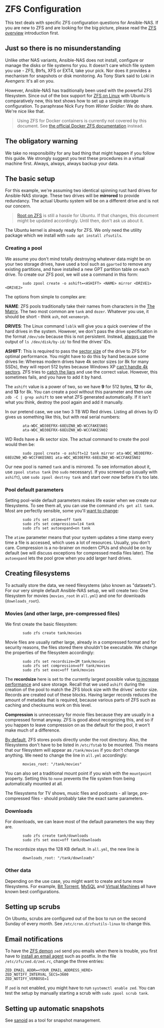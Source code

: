 # ZFS Configuration

This text deals with specific ZFS configuration questions for Ansible-NAS. If
you are new to ZFS and are looking for the big picture, please read the [ZFS
overview](zfs_overview.md) introduction first.

## Just so there is no misunderstanding

Unlike other NAS variants, Ansible-NAS does not install, configure or manage the
disks or file systems for you. It doesn't care which file system you use - ZFS,
Btrfs, XFS or EXT4, take your pick. Nor does it provides a mechanism for
snapshots or disk monitoring. As Tony Stark said to Loki in _Avengers_: It's all
on you.

However, Ansible-NAS has traditionally been used with the powerful ZFS
filesystem. Since out of the box support for [ZFS on
Linux](https://zfsonlinux.org/) with Ubuntu is comparatively new, this text
shows how to set up a simple storage configuration. To paraphrase Nick Fury from
_Winter Soldier_: We do share. We're nice like that.

> Using ZFS for Docker containers is currently not covered by this document. See
> [the official Docker ZFS
> documentation](https://docs.docker.com/storage/storagedriver/zfs-driver/)
> instead.

## The obligatory warning

We take no responsibility for any bad thing that might happen if you follow this
guide. We strongly suggest you test these procedures in a virtual machine first.
Always, always, always backup your data.

## The basic setup

For this example, we're assuming two identical spinning rust hard drives for
Ansible-NAS storage. These two drives will be **mirrored** to provide
redundancy. The actual Ubuntu system will be on a different drive and is not our
concern.

> [Root on ZFS](https://github.com/zfsonlinux/zfs/wiki/Ubuntu-18.04-Root-on-ZFS)
> is still a hassle for Ubuntu. If that changes, this document might be updated
> accordingly. Until then, don't ask us about it.

The Ubuntu kernel is already ready for ZFS. We only need the utility package
which we install with `sudo apt install zfsutils`.

### Creating a pool

We assume you don't mind totally destroying whatever data might be on your two
storage drives, have used a tool such as `gparted` to remove any existing
partitions, and have installed a new GPT partition table on each drive. To
create our ZFS pool, we will use a command in this form:

```
        sudo zpool create -o ashift=<ASHIFT> <NAME> mirror <DRIVE1> <DRIVE2>
```

The options from simple to complex are:

**NAME**: ZFS pools traditionally take their names from characters in the [The
Matrix](https://www.imdb.com/title/tt0133093/fullcredits). The two most common
are `tank` and `dozer`. Whatever you use, it should be short - think `ash`, not
`xenomorph`. 

**DRIVES**: The Linux command `lsblk` will give you a quick overview of the
hard drives in the system. However, we don't pass the drive specification in the
format `/dev/sde` because this is not persistent. Instead,
[always use](https://github.com/zfsonlinux/zfs/wiki/FAQ#selecting-dev-names-when-creating-a-pool)
the output of `ls /dev/disk/by-id/` to find the drives' IDs. 
   
**ASHIFT**: This is required to pass the [sector
size](https://github.com/zfsonlinux/zfs/wiki/FAQ#advanced-format-disks) of the
drive to ZFS for optimal performance. You might have to do this by hand because
some drives lie: Whereas modern drives have 4k sector sizes (or 8k for many
SSDs), they will report 512 bytes because Windows XP [can't handle 4k
sectors](https://support.microsoft.com/en-us/help/2510009/microsoft-support-policy-for-4k-sector-hard-drives-in-windows).
ZFS tries to [catch the
liars](https://github.com/zfsonlinux/zfs/blob/master/cmd/zpool/zpool_vdev.c) and
use the correct value. However, this sometimes fails, and you have to add it by
hand. 

The `ashift` value is a power of two, so we have **9** for 512 bytes, **12** for
4k, and **13** for 8k. You can create a pool without this parameter and then use
`zdb -C | grep ashift` to see what ZFS generated automatically. If it isn't what
you think, destroy the pool again and add it manually.

In our pretend case, we use two 3 TB WD Red drives. Listing all drives by ID
gives us something like this, but with real serial numbers:

```
        ata-WDC_WD30EFRX-68EUZN0_WD-WCCFAKESN01
        ata-WDC_WD30EFRX-68EUZN0_WD-WCCFAKESN02
```

WD Reds have a 4k sector size. The actual command to create the pool would then be: 

```
        sudo zpool create -o ashift=12 tank mirror ata-WDC_WD30EFRX-68EUZN0_WD-WCCFAKESN01 ata-WDC_WD30EFRX-68EUZN0_WD-WCCFAKESN02
```

Our new pool is named `tank` and is mirrored. To see information about it, use
`zpool status tank` (no `sudo` necessary). If you screwed up (usually with
`ashift`), use `sudo zpool destroy tank` and start over _now_ before it's too
late.

### Pool default parameters

Setting pool-wide default parameters makes life easier when we create our
filesystems. To see them all, you can use the command `zfs get all tank`. Most
are perfectly sensible, some you'll [want to
change](https://jrs-s.net/2018/08/17/zfs-tuning-cheat-sheet/):

```
        sudo zfs set atime=off tank
        sudo zfs set compression=lz4 tank
        sudo zfs set autoexpand=on tank
```

The `atime` parameter means that your system updates a time stamp every time a
file is accessed, which uses a lot of resources. Usually, you don't care.
Compression is a no-brainer on modern CPUs and should be on by default (we will
discuss exceptions for compressed media files later). The `autoexpand` lets the
pool grow when you add larger hard drives.

## Creating filesystems

To actually store the data, we need filesystems (also known as "datasets"). For
our very simple default Ansible-NAS setup, we will create two: One filesystem
for movies (`movies_root` in `all.yml`) and one for downloads
(`downloads_root`). 

### Movies (and other large, pre-compressed files)

We first create the basic filesystem:

```
        sudo zfs create tank/movies
```

Movie files are usually rather large, already in a compressed format and for
security reasons, the files stored there shouldn't be executable. We change the
properties of the filesystem accordingly:

```
        sudo zfs set recordsize=1M tank/movies
        sudo zfs set compression=off tank/movies
        sudo zfs set exec=off tank/movies
```

The **recordsize** here is set to the currently largest possible value [to
increase performance](https://jrs-s.net/2019/04/03/on-zfs-recordsize/) and save
storage. Recall that we used `ashift` during the creation of the pool to match
the ZFS block size with the drives' sector size. Records are created out of
these blocks. Having larger records reduces the amount of metadata that is
required, because various parts of ZFS such as caching and checksums work on
this level.

**Compression** is unnecessary for movie files because they are usually in a
compressed format anyway. ZFS is good about recognizing this, and so if you
happen to leave compression on as the default for the pool, it won't make much
of a difference. 

[By default](https://zfsonlinux.org/manpages/0.7.13/man8/zfs.8.html#lbAI), ZFS
stores pools directly under the root directory. Also, the filesystems don't have
to be listed in `/etc/fstab` to be mounted. This means that our filesystem will
appear as `/tank/movies` if you don't change anything. We need to change the
line in `all.yml` accordingly: 

```
        movies_root: "/tank/movies"
```

You can also set a traditional mount point if you wish with the `mountpoint`
property. Setting this to `none` prevents the file system from being
automatically mounted at all. 

The filesystems for TV shows, music files and podcasts - all large,
pre-compressed files - should probably take the exact same parameters. 

### Downloads 

For downloads, we can leave most of the default parameters the way they are. 
                
```
        sudo zfs create tank/downloads
        sudo zfs set exec=off tank/downloads
```

The recordsize stays the 128 KB default. In `all.yml`, the new line is

```
        downloads_root: "/tank/downloads"
```

### Other data

Depending on the use case, you might want to create and tune more filesystems.
For example, [Bit
Torrent](http://open-zfs.org/wiki/Performance_tuning#Bit_Torrent),
[MySQL](http://open-zfs.org/wiki/Performance_tuning#MySQL) and [Virtual
Machines](http://open-zfs.org/wiki/Performance_tuning#Virtual_machines) all have
known best configurations. 


## Setting up scrubs

On Ubuntu, scrubs are configured out of the box to run on the second Sunday of
every month. See `/etc/cron.d/zfsutils-linux` to change this.


## Email notifications

To have the [ZFS
demon](http://manpages.ubuntu.com/manpages/bionic/man8/zed.8.html) `zed` send
you emails when there is trouble, you first have to [install an email
agent](https://www.reddit.com/r/zfs/comments/90prt4/zed_config_on_ubuntu_1804/)
such as postfix. In the file `/etc/zfs/zed.d/zed.rc`, change the three entries:

```
ZED_EMAIL_ADDR=<YOUR_EMAIL_ADDRESS_HERE>
ZED_NOTIFY_INTERVAL_SECS=3600
ZED_NOTIFY_VERBOSE=1
```

If `zed` is not enabled, you might have to run `systemctl enable zed`. You can
test the setup by manually starting a scrub with `sudo zpool scrub tank`. 

## Setting up automatic snapshots

See [sanoid](https://github.com/jimsalterjrs/sanoid/) as a tool for snapshot
management. 
